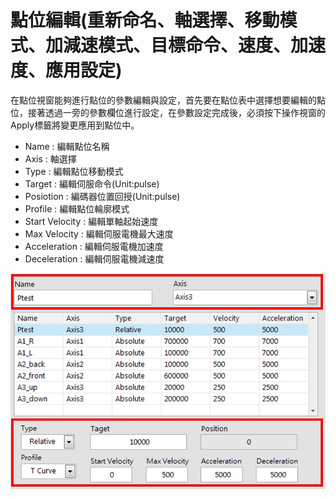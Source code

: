 # 點位編輯\(重新命名、軸選擇、移動模式、加減速模式、目標命令、速度、加速度、應用設定\)

在點位視窗能夠進行點位的參數編輯與設定，首先要在點位表中選擇想要編輯的點位，接著透過一旁的參數欄位進行設定，在參數設定完成後，必須按下操作視窗的Apply標籤將變更應用到點位中。

* Name : 編輯點位名稱
* Axis : 軸選擇
* Type : 編輯點位移動模式
* Target : 編輯伺服命令(Unit:pulse)
* Posiotion : 編碼器位置回授(Unit:pulse)
* Profile : 編輯點位輪廓模式
* Start Velocity : 編輯單軸起始速度
* Max Velocity : 編輯伺服電機最大速度
* Acceleration : 編輯伺服電機加速度
* Deceleration : 編輯伺服電機減速度

![](../.gitbook/assets/servopositionedit.jpg)

